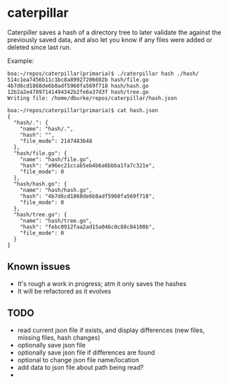 # caterpillar

Caterpiller saves a hash of a directory tree to later validate
the against the previously saved data, and also let you know if 
any files were added or deleted since last run.

Example:
```
boa:~/repos/caterpillar(primaria)$ ./caterpillar hash ./hash/
514c1ea7456b11c1bc8a89927206602b hash/file.go
4b7d6cd1868de6b8adf5960fa569f718 hash/hash.go
12b2a2e47897141494342b2fe6a37d3f hash/tree.go
Writing file: /home/dburke/repos/caterpillar/hash.json

boa:~/repos/caterpillar(primaria)$ cat hash.json
{
  "hash/.": {
    "name": "hash/.",
    "hash": "",
    "file_mode": 2147483648
  },
  "hash/file.go": {
    "name": "hash/file.go",
    "hash": "a96ec21ccab5eb4b6a6bbba1fa7c321e",
    "file_mode": 0
  },
  "hash/hash.go": {
    "name": "hash/hash.go",
    "hash": "4b7d6cd1868de6b8adf5960fa569f718",
    "file_mode": 0
  },
  "hash/tree.go": {
    "name": "hash/tree.go",
    "hash": "febc0912faa2ad15a046c0c88c84100b",
    "file_mode": 0
  }
}
```

## Known issues

* It's rough a work in progress; atm it only saves the hashes
* It will be refactored as it evolves

## TODO

* read current json file if exists, and display differences (new files, missing files, hash changes)
* optionally save json file
* optionally save json file if differences are found
* optional to change json file name/location
* add data to json file about path being read?
* 

